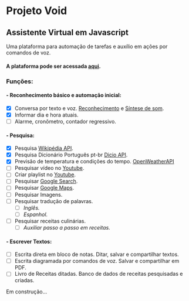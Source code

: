 # Projeto Void
## Assistente Virtual em Javascript

Uma plataforma para automação de tarefas e auxílio em ações por comandos de voz.
#### A plataforma pode ser acessada [aqui](https://rochasdemarte.github.io/Void).

### Funções:
#### - Reconhecimento básico e automação inicial:
- [x] Conversa por texto e voz. [Reconhecimento](https://developer.mozilla.org/en-US/docs/Web/API/SpeechRecognition) e [Síntese de som](https://developer.mozilla.org/en-US/docs/Web/API/SpeechSynthesisUtterance).
- [x] Informar dia e hora atuais.
- [ ] Alarme, cronômetro, contador regressivo.
#### - Pesquisa:
- [x] Pesquisa [Wikipédia API](https://www.mediawiki.org/wiki/API).
- [x] Pesquisa Dicionário Português pt-br [Dicio API](https://github.com/ThiagoNelsi/dicio-api).
- [x] Previsão de temperatura e condições do tempo. [OpenWeatherAPI](https://openweathermap.org/)
- [ ] Pesquisar vídeo no [Youtube](https://www.youtube.com).
- [ ] Criar playlist no [Youtube](https://www.youtube.com).
- [ ] Pesquisar [Google Search](https://www.google.com/search).
- [ ] Pesquisar [Google Maps](https://www.google.com/maps).
- [ ] Pesquisar Imagens.
- [ ] Pesquisar tradução de palavras.
  - [ ] *Inglês.*
  - [ ] *Espanhol.*
- [ ] Pesquisar receitas culinárias.
  - [ ] *Auxiliar passo a passo em receitas.*
#### - Escrever Textos:
- [ ] Escrita direta em bloco de notas. Ditar, salvar e compartilhar textos.
- [ ] Escrita diagramada por comandos de voz. Salvar e compartilhar em PDF.
- [ ] Livro de Receitas ditadas. Banco de dados de receitas pesquisadas e criadas.

Em construção...
